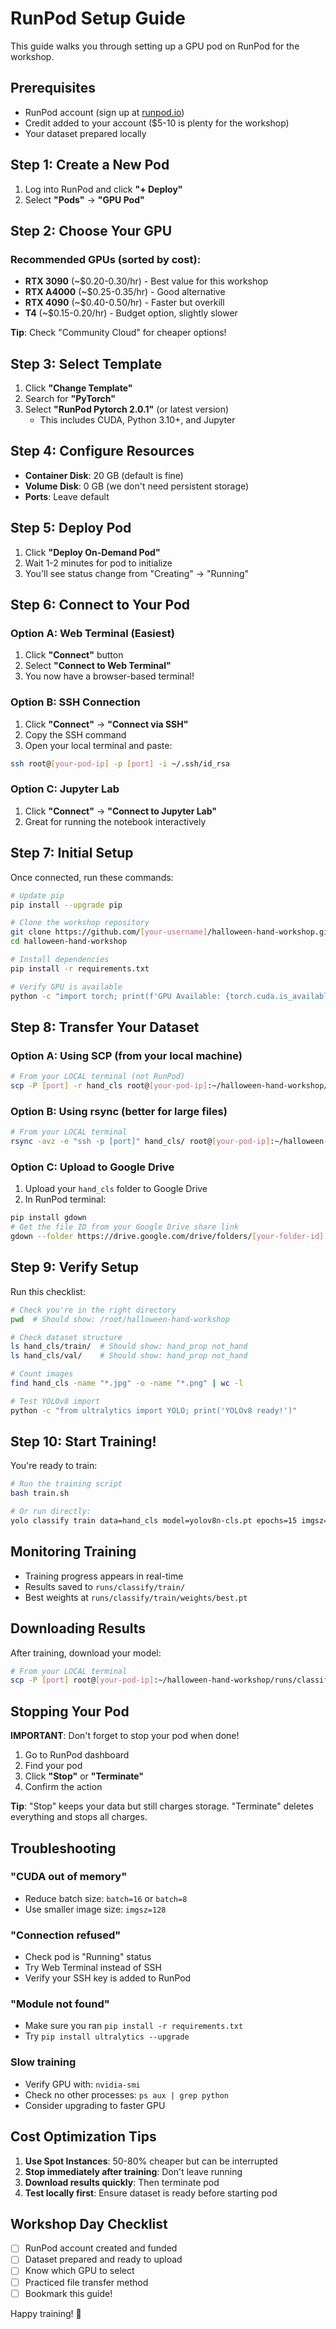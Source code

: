 # RunPod Setup Guide

This guide walks you through setting up a GPU pod on RunPod for the workshop.

## Prerequisites

- RunPod account (sign up at [runpod.io](https://runpod.io))
- Credit added to your account ($5-10 is plenty for the workshop)
- Your dataset prepared locally

## Step 1: Create a New Pod

1. Log into RunPod and click **"+ Deploy"**
2. Select **"Pods"** → **"GPU Pod"**

## Step 2: Choose Your GPU

### Recommended GPUs (sorted by cost):
- **RTX 3090** (~$0.20-0.30/hr) - Best value for this workshop
- **RTX A4000** (~$0.25-0.35/hr) - Good alternative
- **RTX 4090** (~$0.40-0.50/hr) - Faster but overkill
- **T4** (~$0.15-0.20/hr) - Budget option, slightly slower

**Tip**: Check "Community Cloud" for cheaper options!

## Step 3: Select Template

1. Click **"Change Template"**
2. Search for **"PyTorch"**
3. Select **"RunPod Pytorch 2.0.1"** (or latest version)
   - This includes CUDA, Python 3.10+, and Jupyter

## Step 4: Configure Resources

- **Container Disk**: 20 GB (default is fine)
- **Volume Disk**: 0 GB (we don't need persistent storage)
- **Ports**: Leave default

## Step 5: Deploy Pod

1. Click **"Deploy On-Demand Pod"**
2. Wait 1-2 minutes for pod to initialize
3. You'll see status change from "Creating" → "Running"

## Step 6: Connect to Your Pod

### Option A: Web Terminal (Easiest)
1. Click **"Connect"** button
2. Select **"Connect to Web Terminal"**
3. You now have a browser-based terminal!

### Option B: SSH Connection
1. Click **"Connect"** → **"Connect via SSH"**
2. Copy the SSH command
3. Open your local terminal and paste:
```bash
ssh root@[your-pod-ip] -p [port] -i ~/.ssh/id_rsa
```

### Option C: Jupyter Lab
1. Click **"Connect"** → **"Connect to Jupyter Lab"**
2. Great for running the notebook interactively

## Step 7: Initial Setup

Once connected, run these commands:

```bash
# Update pip
pip install --upgrade pip

# Clone the workshop repository
git clone https://github.com/[your-username]/halloween-hand-workshop.git
cd halloween-hand-workshop

# Install dependencies
pip install -r requirements.txt

# Verify GPU is available
python -c "import torch; print(f'GPU Available: {torch.cuda.is_available()}')"
```

## Step 8: Transfer Your Dataset

### Option A: Using SCP (from your local machine)
```bash
# From your LOCAL terminal (not RunPod)
scp -P [port] -r hand_cls root@[your-pod-ip]:~/halloween-hand-workshop/
```

### Option B: Using rsync (better for large files)
```bash
# From your LOCAL terminal
rsync -avz -e "ssh -p [port]" hand_cls/ root@[your-pod-ip]:~/halloween-hand-workshop/hand_cls/
```

### Option C: Upload to Google Drive
1. Upload your `hand_cls` folder to Google Drive
2. In RunPod terminal:
```bash
pip install gdown
# Get the file ID from your Google Drive share link
gdown --folder https://drive.google.com/drive/folders/[your-folder-id]
```

## Step 9: Verify Setup

Run this checklist:

```bash
# Check you're in the right directory
pwd  # Should show: /root/halloween-hand-workshop

# Check dataset structure
ls hand_cls/train/  # Should show: hand_prop not_hand
ls hand_cls/val/    # Should show: hand_prop not_hand

# Count images
find hand_cls -name "*.jpg" -o -name "*.png" | wc -l

# Test YOLOv8 import
python -c "from ultralytics import YOLO; print('YOLOv8 ready!')"
```

## Step 10: Start Training!

You're ready to train:

```bash
# Run the training script
bash train.sh

# Or run directly:
yolo classify train data=hand_cls model=yolov8n-cls.pt epochs=15 imgsz=224 device=0
```

## Monitoring Training

- Training progress appears in real-time
- Results saved to `runs/classify/train/`
- Best weights at `runs/classify/train/weights/best.pt`

## Downloading Results

After training, download your model:

```bash
# From your LOCAL terminal
scp -P [port] root@[your-pod-ip]:~/halloween-hand-workshop/runs/classify/train/weights/best.pt ./
```

## Stopping Your Pod

**IMPORTANT**: Don't forget to stop your pod when done!

1. Go to RunPod dashboard
2. Find your pod
3. Click **"Stop"** or **"Terminate"**
4. Confirm the action

**Tip**: "Stop" keeps your data but still charges storage. "Terminate" deletes everything and stops all charges.

## Troubleshooting

### "CUDA out of memory"
- Reduce batch size: `batch=16` or `batch=8`
- Use smaller image size: `imgsz=128`

### "Connection refused"
- Check pod is "Running" status
- Try Web Terminal instead of SSH
- Verify your SSH key is added to RunPod

### "Module not found"
- Make sure you ran `pip install -r requirements.txt`
- Try `pip install ultralytics --upgrade`

### Slow training
- Verify GPU with: `nvidia-smi`
- Check no other processes: `ps aux | grep python`
- Consider upgrading to faster GPU

## Cost Optimization Tips

1. **Use Spot Instances**: 50-80% cheaper but can be interrupted
2. **Stop immediately after training**: Don't leave running
3. **Download results quickly**: Then terminate pod
4. **Test locally first**: Ensure dataset is ready before starting pod

## Workshop Day Checklist

- [ ] RunPod account created and funded
- [ ] Dataset prepared and ready to upload
- [ ] Know which GPU to select
- [ ] Practiced file transfer method
- [ ] Bookmark this guide!

Happy training! 🎃